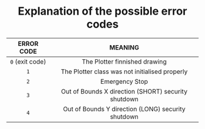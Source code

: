 # <center>Explanation of the possible error codes</center>
| ERROR CODE| MEANING|
|:-----------:|:--------:|
|`0` (exit code)| The Plotter finnished drawing|
|`1`| The Plotter class was not initialised properly|
|`2`| Emergency Stop|
|`3`| Out of Bounds X direction (SHORT) security shutdown|
|`4`| Out of Bounds Y direction (LONG) security shutdown|